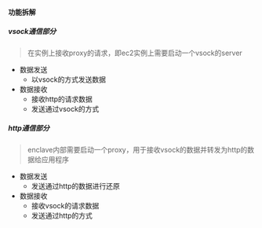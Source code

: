 #### 功能拆解

##### vsock通信部分

> 在实例上接收proxy的请求，即ec2实例上需要启动一个vsock的server

- 数据发送
    - 以vsock的方式发送数据
- 数据接收
    - 接收http的请求数据
    - 发送通过vsock的方式

##### http通信部分

> enclave内部需要启动一个proxy，用于接收vsock的数据并转发为http的数据给应用程序

- 数据发送
    - 发送通过http的数据进行还原
- 数据接收
    - 接收vsock的请求数据
    - 发送通过http的方式
